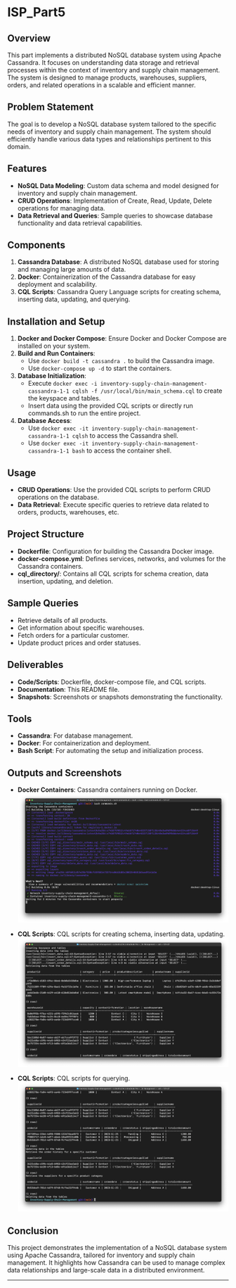 # ISP_Part5

## Overview

This part implements a distributed NoSQL database system using Apache Cassandra. It focuses on understanding data storage and retrieval processes within the context of inventory and supply chain management. The system is designed to manage products, warehouses, suppliers, orders, and related operations in a scalable and efficient manner.

## Problem Statement

The goal is to develop a NoSQL database system tailored to the specific needs of inventory and supply chain management. The system should efficiently handle various data types and relationships pertinent to this domain.

## Features

- **NoSQL Data Modeling**: Custom data schema and model designed for inventory and supply chain management.
- **CRUD Operations**: Implementation of Create, Read, Update, Delete operations for managing data.
- **Data Retrieval and Queries**: Sample queries to showcase database functionality and data retrieval capabilities.

## Components

1. **Cassandra Database**: A distributed NoSQL database used for storing and managing large amounts of data.
2. **Docker**: Containerization of the Cassandra database for easy deployment and scalability.
3. **CQL Scripts**: Cassandra Query Language scripts for creating schema, inserting data, updating, and querying.

## Installation and Setup

1. **Docker and Docker Compose**: Ensure Docker and Docker Compose are installed on your system.
2. **Build and Run Containers**:
   - Use `docker build -t cassandra .` to build the Cassandra image.
   - Use `docker-compose up -d` to start the containers.
3. **Database Initialization**:
   - Execute `docker exec -i inventory-supply-chain-management-cassandra-1-1 cqlsh -f /usr/local/bin/main_schema.cql` to create the keyspace and tables.
   - Insert data using the provided CQL scripts or directly run commands.sh to run the entire project.
4. **Database Access**:
   - Use `docker exec -it inventory-supply-chain-management-cassandra-1-1 cqlsh` to access the Cassandra shell.
   - Use `docker exec -it inventory-supply-chain-management-cassandra-1-1 bash` to access the container shell.

## Usage

- **CRUD Operations**: Use the provided CQL scripts to perform CRUD operations on the database.
- **Data Retrieval**: Execute specific queries to retrieve data related to orders, products, warehouses, etc.

## Project Structure

- **Dockerfile**: Configuration for building the Cassandra Docker image.
- **docker-compose.yml**: Defines services, networks, and volumes for the Cassandra containers.
- **cql_directory/**: Contains all CQL scripts for schema creation, data insertion, updating, and deletion.

## Sample Queries

- Retrieve details of all products.
- Get information about specific warehouses.
- Fetch orders for a particular customer.
- Update product prices and order statuses.

## Deliverables

- **Code/Scripts**: Dockerfile, docker-compose file, and CQL scripts.
- **Documentation**: This README file.
- **Snapshots**: Screenshots or snapshots demonstrating the functionality.

## Tools

- **Cassandra**: For database management.
- **Docker**: For containerization and deployment.
- **Bash Script**: For automating the setup and initialization process.

## Outputs and Screenshots

- **Docker Containers**: Cassandra containers running on Docker.
![Cassandra init docker](/Screenshots/init.png)

- **CQL Scripts**: CQL scripts for creating schema, inserting data, updating.
![Cassandra init docker](/Screenshots/CRUD1.png)

- **CQL Scripts**: CQL scripts for querying.
![Cassandra init docker](/Screenshots/querying.png)

## Conclusion

This project demonstrates the implementation of a NoSQL database system using Apache Cassandra, tailored for inventory and supply chain management. It highlights how Cassandra can be used to manage complex data relationships and large-scale data in a distributed environment.

---